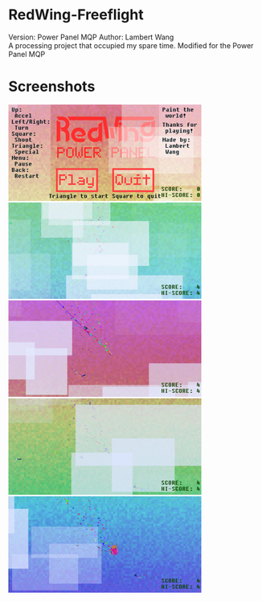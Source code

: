 RedWing-Freeflight
==================
Version: Power Panel MQP
Author: Lambert Wang  
A processing project that occupied my spare time. Modified for the Power Panel MQP

# Screenshots
![](screenshots/screenshot-D21M3Y2016-H21M13S34.png)
![](screenshots/screenshot-D21M3Y2016-H21M14S31.png)
![](screenshots/screenshot-D21M3Y2016-H21M14S35.png)
![](screenshots/screenshot-D21M3Y2016-H21M14S38.png)
![](screenshots/screenshot-D21M3Y2016-H21M14S41.png)

